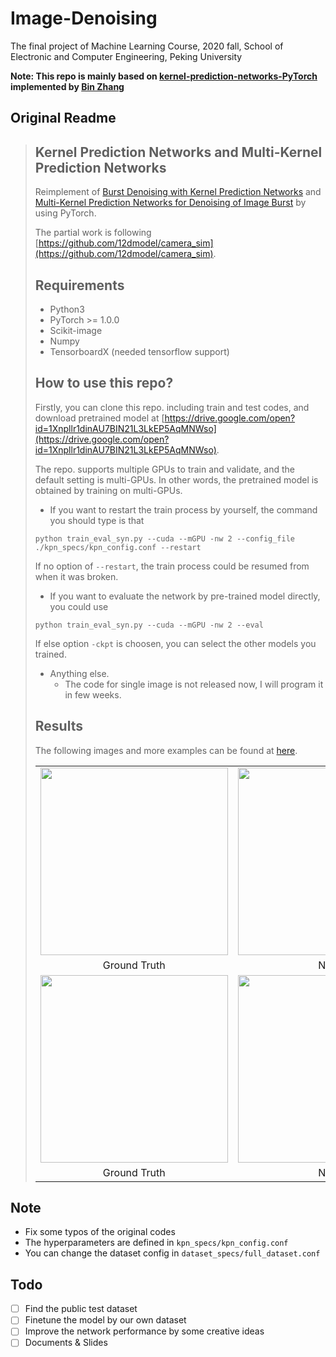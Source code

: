 # Image-Denoising
The final project of Machine Learning Course, 2020 fall, School of Electronic and Computer Engineering, Peking University

**Note: This repo is mainly based on [kernel-prediction-networks-PyTorch](https://github.com/z-bingo/kernel-prediction-networks-PyTorch) implemented by [Bin Zhang](https://github.com/z-bingo)**



## Original Readme

> ## Kernel Prediction  Networks and Multi-Kernel Prediction Networks
>
> Reimplement of [Burst Denoising with Kernel Prediction Networks](https://arxiv.org/pdf/1712.02327.pdf) and [Multi-Kernel Prediction Networks for Denoising of Image Burst](https://arxiv.org/pdf/1902.05392.pdf) by using PyTorch.
>
> The partial work is following [https://github.com/12dmodel/camera_sim](https://github.com/12dmodel/camera_sim).
>
> ## Requirements
>
> - Python3
> - PyTorch >= 1.0.0
> - Scikit-image
> - Numpy
> - TensorboardX (needed tensorflow support)
>
> ## How to use this repo?
>
> Firstly, you can clone this repo. including train and test codes, and download pretrained model at [https://drive.google.com/open?id=1Xnpllr1dinAU7BIN21L3LkEP5AqMNWso](https://drive.google.com/open?id=1Xnpllr1dinAU7BIN21L3LkEP5AqMNWso).
>
> The repo. supports multiple GPUs to train and validate, and the default setting is multi-GPUs. In other words, the pretrained model is obtained by training on multi-GPUs.
>
> - If you want to restart the train process by yourself, the command you should type is that
>
> ```angular2html
> python train_eval_syn.py --cuda --mGPU -nw 2 --config_file ./kpn_specs/kpn_config.conf --restart
> ```
>
> If no option of `--restart`, the train process could be resumed from when it was broken.
>
> - If you want to evaluate the network by pre-trained model directly, you could use
>
> ```angular2html
> python train_eval_syn.py --cuda --mGPU -nw 2 --eval
> ```
>
> If else option `-ckpt` is choosen, you can select the other models you trained.
>
> - Anything else.
>   - The code for single image is not released now, I will program it in few weeks.
>
> ## Results
>
> The following images and more examples can be found at [here](https://github.com/z-bingo/kernel-prediction-networks-PyTorch/blob/master/eval_images/).
>
> <table>
> <tr>
> <td> <center> <img src="https://github.com/z-bingo/kernel-prediction-networks-PyTorch/blob/master/eval_images/1_gt.png"/ width="300"> </center> </td>
>
>
> <td> <center> <img src="https://github.com/z-bingo/kernel-prediction-networks-PyTorch/blob/master/eval_images/1_noisy.png"/ width="300" height=width> </center> </td>
>
> <td> <center> <img src="https://github.com/z-bingo/kernel-prediction-networks-PyTorch/blob/master/eval_images/1_kpn.png"/ width="300" height=width> </center> </td>
> </tr>
>
> <tr>
> <td><center> Ground Truth </center></td>
> <td><center> Noisy </center></td>
> <td><center> Denoised </center></td>
> </tr>
>
> <tr>
> <td> <center> <img src="https://github.com/z-bingo/kernel-prediction-networks-PyTorch/blob/master/eval_images/21_gt.png"/ width="300"> </center> </td>
>
> <td> <center> <img src="https://github.com/z-bingo/kernel-prediction-networks-PyTorch/blob/master/eval_images/21_noisy.png"/ width="300" height=width> </center> </td>
>
> <td> <center> <img src="https://github.com/z-bingo/kernel-prediction-networks-PyTorch/blob/master/eval_images/21_kpn.png"/ width="300" height=width> </center> </td>
> </tr>
>
> <tr>
> <td><center> Ground Truth </center></td>
> <td><center> Noisy </center></td>
> <td><center> Denoised </center></td>
> </tr>
> </table>



## Note

- Fix some typos of the original codes
- The hyperparameters are defined in `kpn_specs/kpn_config.conf`
- You can change the dataset config in `dataset_specs/full_dataset.conf`



## Todo

- [ ] Find the public test dataset
- [ ] Finetune the model by our own dataset
- [ ] Improve the network performance by some creative ideas
- [ ] Documents & Slides